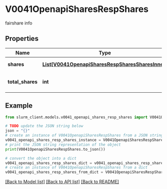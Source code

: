 # V0041OpenapiSharesRespShares

fairshare info

## Properties

Name | Type | Description | Notes
------------ | ------------- | ------------- | -------------
**shares** | [**List[V0041OpenapiSharesRespSharesSharesInner]**](V0041OpenapiSharesRespSharesSharesInner.md) | Association shares | [optional] 
**total_shares** | **int** | Total number of shares | [optional] 

## Example

```python
from slurm_client.models.v0041_openapi_shares_resp_shares import V0041OpenapiSharesRespShares

# TODO update the JSON string below
json = "{}"
# create an instance of V0041OpenapiSharesRespShares from a JSON string
v0041_openapi_shares_resp_shares_instance = V0041OpenapiSharesRespShares.from_json(json)
# print the JSON string representation of the object
print(V0041OpenapiSharesRespShares.to_json())

# convert the object into a dict
v0041_openapi_shares_resp_shares_dict = v0041_openapi_shares_resp_shares_instance.to_dict()
# create an instance of V0041OpenapiSharesRespShares from a dict
v0041_openapi_shares_resp_shares_from_dict = V0041OpenapiSharesRespShares.from_dict(v0041_openapi_shares_resp_shares_dict)
```
[[Back to Model list]](../README.md#documentation-for-models) [[Back to API list]](../README.md#documentation-for-api-endpoints) [[Back to README]](../README.md)


